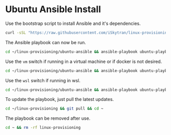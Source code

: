 # Ubuntu Ansible Install

Use the bootstrap script to install Ansible and it's dependencies.

```sh
curl -sSL "https://raw.githubusercontent.com/iSkytran/linux-provisioning/main/ubuntu-ansible/ubuntu-bootstrap.sh" | bash -s
```

The Ansible playbook can now be run.

```sh
cd ~/linux-provisioning/ubuntu-ansible && ansible-playbook ubuntu-playbook.yml -e "system=full" --ask-become-pass
```

Use the `vm` switch if running in a virtual machine or if docker is not desired.

```sh
cd ~/linux-provisioning/ubuntu-ansible && ansible-playbook ubuntu-playbook.yml -e "system=vm" --ask-become-pass
```

Use the `wsl` switch if running in wsl.

```sh
cd ~/linux-provisioning/ubuntu-ansible && ansible-playbook ubuntu-playbook.yml -e "system=wsl" --ask-become-pass
```

To update the playbook, just pull the latest updates.

```sh
cd ~/linux-provisioning && git pull && cd ~
```

The playbook can be removed after use.

```sh
cd ~ && rm -rf linux-provisioning
```
